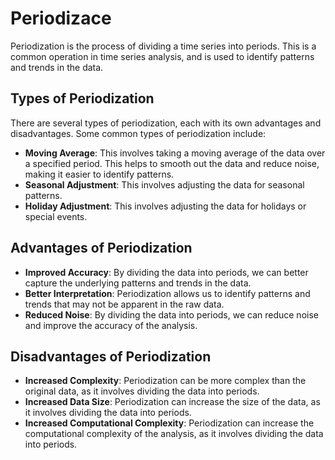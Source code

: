 # Periodizace

Periodization is the process of dividing a time series into periods. This is a common operation in time series analysis, and is used to identify patterns and trends in the data.

## Types of Periodization

There are several types of periodization, each with its own advantages and disadvantages. Some common types of periodization include:

- **Moving Average**: This involves taking a moving average of the data over a specified period. This helps to smooth out the data and reduce noise, making it easier to identify patterns.
- **Seasonal Adjustment**: This involves adjusting the data for seasonal patterns.
- **Holiday Adjustment**: This involves adjusting the data for holidays or special events.

## Advantages of Periodization

- **Improved Accuracy**: By dividing the data into periods, we can better capture the underlying patterns and trends in the data.
- **Better Interpretation**: Periodization allows us to identify patterns and trends that may not be apparent in the raw data.
- **Reduced Noise**: By dividing the data into periods, we can reduce noise and improve the accuracy of the analysis.

## Disadvantages of Periodization

- **Increased Complexity**: Periodization can be more complex than the original data, as it involves dividing the data into periods.
- **Increased Data Size**: Periodization can increase the size of the data, as it involves dividing the data into periods.
- **Increased Computational Complexity**: Periodization can increase the computational complexity of the analysis, as it involves dividing the data into periods.

